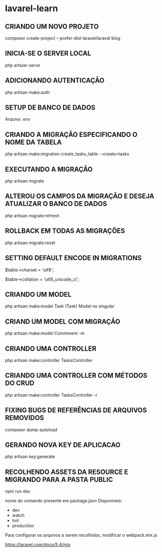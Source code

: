 # lavarel-learn

## CRIANDO UM NOVO PROJETO ##
composer create-project --prefer-dist laravel/laravel blog

## INICIA-SE O SERVER LOCAL ##
php artsian serve

## ADICIONANDO AUTENTICAÇÃO ##
php artisan make:auth

## SETUP DE BANCO DE DADOS ##
Arquivo .env

## CRIANDO A MIGRAÇÃO ESPECIFICANDO O NOME DA TABELA ##
php artisan make:migration create_tasks_table --create=tasks

## EXECUTANDO A MIGRAÇÃO ##
php artisan migrate

## ALTEROU OS CAMPOS DA MIGRAÇÃO E DESEJA ATUALIZAR O BANCO DE DADOS ##
php artisan migrate:refresh

## ROLLBACK EM TODAS AS MIGRAÇÕES ##
php artisan migrate:reset

## SETTING DEFAULT ENCODE IN MIGRATIONS ##
$table->charset = 'utf8';

$table->collation = 'utf8_unicode_ci';

## CRIANDO UM MODEL ##
php artisan make:model Task
(Task) Model no singular

## CRIAND UM MODEL COM MIGRAÇÃO ##
php artisan make:model Commment -m

## CRIANDO UMA CONTROLLER ##
php artisan make:controller TasksController

## CRIANDO UMA CONTROLLER COM MÉTODOS DO CRUD ##
php artisan make:controller TasksController -r

## FIXING BUGS DE REFERÊNCIAS DE ARQUIVOS REMOVIDOS ##
composer dump-autoload

## GERANDO NOVA KEY DE APLICACAO ##
php artisan key:generate

## RECOLHENDO ASSETS DA RESOURCE E MIGRANDO PARA A PASTA PUBLIC ##
npm run dev

<dev> nome do comando presente em package.json
Disponíveis:
 - dev
 - watch
 - hot
 - production

Para configurar os arquivos a serem recolhidos, modificar o webpack.mix.js

https://laravel.com/docs/5.4/mix